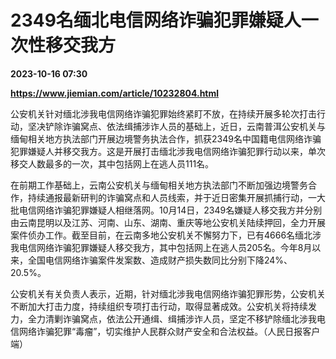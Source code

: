 # 2349名缅北电信网络诈骗犯罪嫌疑人一次性移交我方

**2023-10-16 07:30**

**https://www.jiemian.com/article/10232804.html**

公安机关针对缅北涉我电信网络诈骗犯罪始终紧盯不放，在持续开展多轮次打击行动，坚决铲除诈骗窝点、依法缉捕涉诈人员的基础上，近日，云南普洱公安机关与缅甸相关地方执法部门开展边境警务执法合作，抓获2349名中国籍电信网络诈骗犯罪嫌疑人并移交我方。这是开展打击缅北涉我电信网络诈骗犯罪行动以来，单次移交人数最多的一次，其中包括网上在逃人员111名。

在前期工作基础上，云南公安机关与缅甸相关地方执法部门不断加强边境警务合作，持续通报最新研判的诈骗窝点和人员线索，并于近日密集开展抓捕行动，一大批电信网络诈骗犯罪嫌疑人相继落网。10月14日，2349名嫌疑人移交我方并分别由云南昆明以及江苏、河南、山东、湖南、重庆等地公安机关陆续押回，全力开展案件侦办工作。截至目前，在云南多地公安机关不懈努力下，已有4666名缅北涉我电信网络诈骗犯罪嫌疑人移交我方，其中包括网上在逃人员205名。今年8月以来，全国电信网络诈骗案件发案数、造成财产损失数同比分别下降24%、20.5%。

公安机关有关负责人表示，近期，针对缅北涉我电信网络诈骗犯罪形势，公安机关不断加大打击力度，持续组织专项打击行动，取得显著成效。公安机关将持续发力，全力清剿诈骗窝点，依法公开通缉、缉捕涉诈人员，坚定不移铲除缅北涉我电信网络诈骗犯罪“毒瘤”，切实维护人民群众财产安全和合法权益。（人民日报客户端）